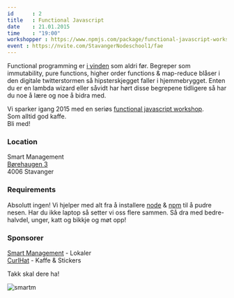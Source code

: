 ```yaml
---
id      : 2
title   : Functional Javascript
date    : 21.01.2015
time    : "19:00"
workshopper : https://www.npmjs.com/package/functional-javascript-workshop
event : https://nvite.com/StavangerNodeschool1/fae
---
```


Functional programming er [i vinden](https://medium.com/@jugoncalves/functional-programming-should-be-your-1-priority-for-2015-47dd4641d6b9) som aldri før. Begreper som immutability, pure functions, higher order functions & map-reduce blåser i den digitale twitterstormen så hipsterskjegget faller i hjemmebrygget. Enten du er en lambda wizard eller såvidt har hørt disse begrepene tidligere så har du noe å lære og noe å bidra med. 

Vi sparker igang 2015 med en seriøs [functional javascript workshop](https://www.npmjs.com/package/functional-javascript-workshop).  
Som alltid god kaffe.  
Bli med!

### Location

Smart Management  
[Børehaugen 3 ](https://a.tiles.mapbox.com/v4/asbjornenge.k5l0opfl/page.html?access_token=pk.eyJ1IjoiYXNiam9ybmVuZ2UiLCJhIjoiMlRFQ1RrayJ9.CPLmNom9oy3ynpS4stUShw#19/58.97382/5.73116)  
4006 Stavanger

### Requirements

Absolutt ingen! Vi hjelper med alt fra å installere [node](http://nodejs.org/) & [npm](https://www.npmjs.org/) til å pudre nesen. Har du ikke laptop så setter vi oss flere sammen. Så dra med bedre-halvdel, unger, katt og bikkje og møt opp!

### Sponsorer

[Smart Management](http://www.smartm.no) - Lokaler  
[CurlHat](http://www.asbjornenge.com) - Kaffe & Stickers

Takk skal dere ha!

![smartm](http://www.smartm.no/storage/logo.png)